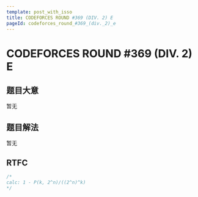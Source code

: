```yaml
---
template: post_with_isso
title: CODEFORCES ROUND #369 (DIV. 2) E
pageId: codeforces_round_#369_(div._2)_e
---
```


# CODEFORCES ROUND #369 (DIV. 2) E
<span id="poem"></span><script>$(function(){$.ajax('/api/poem?rnd='+Date.now()+Math.random()).done(function(data){$('#poem').text(data);});});</script>
## 题目大意
暂无

## 题目解法
暂无

## RTFC

```cpp
/*
calc: 1 - P(k, 2^n)/((2^n)^k)
*/
```
<div id="__comment"></div>
